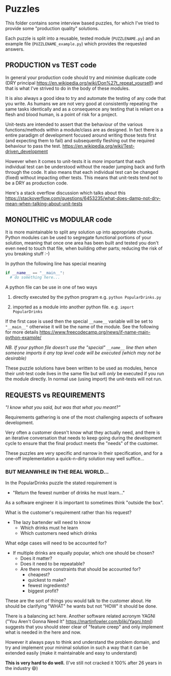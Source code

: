 # Puzzles
This folder contains some interview based puzzles, for which I've tried to provide some "production quality" solutions.

Each puzzle is split into a reusable, tested module (`PUZZLENAME.py`) and an example file  (`PUZZLENAME_example.py`) which provides the requested answers.

## PRODUCTION vs TEST code
In general your production code should try and minimise duplicate code (DRY principal https://en.wikipedia.org/wiki/Don%27t_repeat_yourself) and that is what I've strived to do in the body of these modules.

It is also always a good idea to try and automate the testing of any code that you write. As humans we are not very good at consistently repeating the same tasks identically and as a consequence any testing that is reliant on a flesh and blood human, is a point of risk for a project.

Unit-tests are intended to assert that the behaviour of the various functions/methods within a module/class are as designed. In fact there is a entire paradigm of development focused around writing those tests first (and expecting them to fail) and subsequently fleshing out the required behaviour to pass the test.
https://en.wikipedia.org/wiki/Test-driven_development

However when it comes to unit-tests it is *more* important that each individual test can be understood without the reader jumping back and forth through the code. It also means that each individual test can be changed (fixed) without impacting other tests. This means that unit-tests tend not to be a DRY as production code.

Here's a stack overflow discussion which talks about this
https://stackoverflow.com/questions/6453235/what-does-damp-not-dry-mean-when-talking-about-unit-tests

## MONOLITHIC vs MODULAR code
It is more maintainable to split any solution up into appropriate chunks. Python modules can be used to segregate functional portions of your solution, meaning that once one area has been built and tested you don't even need to touch that file, when building other parts; reducing the risk of you breaking stuff :-)

In python the following line has special meaning

```python
if __name__ == "__main__":
  # do something here...
```

A python file can be use in one of two ways
1) directly executed by the python program
   e.g. `python PopularDrinks.py`
   
2) imported as a module into another python file.
    e.g. `import PopularDrinks`

If the first case is used then the special `__name__` variable will be set to `"__main__"` otherwise it will be the name of the module.
See the following for more details
https://www.freecodecamp.org/news/if-name-main-python-example/

_NB. If your python file doesn't use the "special" `__name__` line then when someone imports it any top level code will be executed (which may not be desirable)_

These puzzle solutions have been written to be used as modules, hence their unit-test code lives in the same file but will *only* be executed if you run the module directly. In normal use (using import) the unit-tests will not run.

## REQUESTS vs REQUIREMENTS
_*"I know what you said, but was that what you meant?"*_

Requirements gathering is one of the most challenging aspects of software development.

Very often a customer doesn't know what they actually need, and there is an iterative conversation that needs to keep going during the development cycle to ensure that the final product meets the "needs" of the customer.

These puzzles are very specific and narrow in their specification, and for a one-off implementation a quick-n-dirty solution may well suffice...

### BUT MEANWHILE IN THE REAL WORLD...

In the PopularDrinks puzzle the stated requirement is
- "Return the fewest number of drinks he must learn..."

As a software engineer it is important to sometimes think "outside the box".

What is the customer's requirement rather than his request?
- The lazy bartender will need to know
  - Which drinks must he learn
  - Which customers need which drinks

What edge cases will need to be accounted for?
- If multiple drinks are equally popular, which one should be chosen?
  - Does it matter?
  - Does it need to be repeatable?
  - Are there more constraints that should be accounted for?
    - cheapest?
    - quickest to make?
    - fewest ingredients?
    - biggest profit?

These are the sort of things you would talk to the customer about. He should be clarifying "WHAT" he wants but not "HOW" it should be done.

There is a balancing act here. Another software related acronym YAGNI ("You Aren't Gonna Need It" https://martinfowler.com/bliki/Yagni.html) suggests that you should steer clear of "feature creep" and only implement what is needed in the here and now.

However it always pays to think and understand the problem domain, and try and implement your minimal solution in such a way that it can be extended easily (make it maintainable and easy to understand)

**This is very hard to do well.** (I've still not cracked it 100% after 26 years in the industry :smile:)

